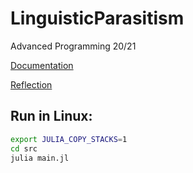 # LinguisticParasitism
Advanced Programming 20/21

[Documentation](http://web.mit.edu/julia_v0.6.2/julia/share/doc/julia/html/en/index.html)

[Reflection](https://juliainterop.github.io/JavaCall.jl/reflection.html)

## Run in Linux:

```sh
export JULIA_COPY_STACKS=1
cd src
julia main.jl
```
